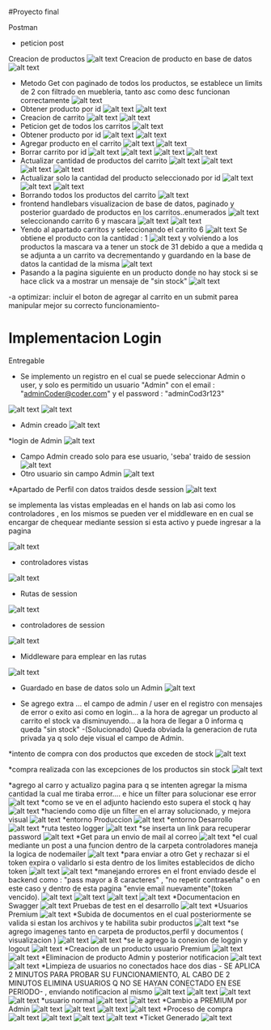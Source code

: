 #Proyecto final

Postman
* peticion post

Creacion de productos 
![alt text](readme/image.png)
Creacion de producto en base de datos
![alt text](readme/image-1.png)

* Metodo Get con paginado de todos los productos, se establece un limits de 2 con filtrado en muebleria, tanto asc como desc funcionan correctamente
![alt text](readme/image-2.png)
* Obtener producto por id 
![alt text](readme/image-3.png)
![alt text](readme/image-4.png)
* Creacion de carrito
![alt text](readme/image-5.png)
![alt text](readme/image-6.png)
* Peticion get de todos los carritos 
![alt text](readme/image-7.png)
* Obtener producto por id 
![alt text](readme/image-8.png)
![alt text](readme/image-9.png)
* Agregar producto en el carrito 
![alt text](readme/image-10.png)
![alt text](readme/image-11.png)
* Borrar carrito por id
![alt text](readme/image-12.png)
![alt text](readme/image-13.png)
![alt text](readme/image-14.png)
![alt text](readme/image-15.png)
* Actualizar cantidad de productos del carrito
![alt text](readme/image-16.png)
![alt text](readme/image-17.png)
![alt text](readme/image-18.png)
![alt text](readme/image-19.png)
* Actualizar solo la cantidad del producto seleccionado por id
![alt text](readme/image-20.png)
![alt text](readme/image-21.png)
![alt text](readme/image-22.png)
* Borrando todos los productos del carrito
![alt text](readme/image-23.png)
* frontend handlebars visualizacion de base de datos, paginado y posterior guardado de productos en los carritos..enumerados
![alt text](readme/image-24.png)
seleccionando carrito 6 y mascara
![alt text](readme/image-28.png)
![alt text](readme/image-29.png)
* Yendo al apartado carritos y seleccionando el carrito 6
![alt text](readme/image-30.png)
Se obtiene el producto con la cantidad : 1
![alt text](readme/image-31.png)
y volviendo a los productos la mascara va a tener un stock de 31 debido a que a medida q se adjunta a un carrito va decrementando y guardando en la base de datos la cantidad de la misma
![alt text](readme/image-33.png)
* Pasando a la pagina siguiente en un producto donde no hay stock si se hace click va a mostrar un mensaje de "sin stock" 
![alt text](readme/image-34.png)


-a optimizar: incluir el boton de agregar al carrito en un submit parea manipular mejor su correcto funcionamiento-

# Implementacion Login
Entregable 

* Se implemento un registro en el cual se puede seleccionar Admin o user, y solo es permitido un usuario "Admin" con el email : "adminCoder@coder.com" y el password : "adminCod3r123"

![alt text](readme/image-35.png)
![alt text](readme/image-41.png)
* Admin creado 
![alt text](readme/image-42.png)

*login de Admin
![alt text](readme/image-43.png)
* Campo Admin creado solo para ese usuario, 'seba' traido de session
![alt text](readme/image-44.png)
* Otro usuario sin campo Admin
![alt text](readme/image-45.png)

*Apartado de Perfil con datos traidos desde session
![alt text](readme/image-47.png)





se implementa las vistas empleadas en el hands on lab asi como los controladores  , en los mismos se pueden ver el middleware en en cual se encargar de chequear mediante session si esta activo y puede ingresar a la pagina 

![alt text](readme/image-36.png)

* controladores vistas

![alt text](readme/image-37.png)

* Rutas de session 

![alt text](readme/image-38.png)

* controladores de session 

![alt text](readme/image-39.png)

* Middleware para emplear en las rutas

![alt text](readme/image-40.png)

* Guardado en base de datos solo un Admin 
![alt text](readme/image-46.png)


* Se agrego extra ... el campo de admin / user en el registro con mensajes de error o exito asi como en login... a la hora de agregar un producto al carrito el stock va disminuyendo... a la hora de llegar a 0 informa q queda "sin stock" -(Solucionado)
Queda obviada la generacion de ruta privada ya q solo deje visual el campo de Admin.

*intento de compra con dos productos que exceden de stock
![alt text](readme/image-48.png)


*compra realizada con las excepciones de los productos sin stock
![alt text](readme/image-49.png)

*agrego al carro y actualizo pagina para q se intenten agregar la misma cantidad la cual me tiraba error.... e hice un filter para solucionar ese error 
![alt text](readme/image-50.png)
*como se ve en el adjunto haciendo esto supera el stock q hay 
![alt text](readme/image-51.png)
*haciendo como dije un filter en el array solucionado, y mejora visual
![alt text](readme/image-53.png)
*entorno Produccion
![alt text](readme/image-56.png)
*entorno Desarrollo
![alt text](readme/image-57.png)
*ruta testeo logger
![alt text](readme/image-55.png)
*se inserta un link para recuperar password 
![alt text](readme/image-58.png)
*Get para un envio de mail al correo
![alt text](readme/image-59.png)
*el cual mediante un post a una funcion dentro de la carpeta controladores maneja la logica de nodemailer
![alt text](readme/image-60.png)
*para enviar a otro Get y rechazar si el token expira o validarlo si esta dentro de los limites establecidos de dicho token
![alt text](readme/image-61.png)
![alt text](readme/image-62.png)
*manejando errores en el front enviado desde el backend como : "pass mayor a 8 caracteres" , "no repetir contraseña" o en este caso y dentro de esta pagina "envie email nuevamente"(token vencido).
![alt text](readme/image-67.png)
![alt text](readme/image-64.png)
![alt text](readme/image-65.png)
![alt text](readme/image-66.png)
*Documentacion en Swagger
![alt text](readme/image-68.png)
Pruebas de test en el desarrollo
![alt text](readme/image-69.png)
*Usuarios Premium
![alt text](readme/image-70.png)
*Subida de documentos en el cual posteriormente se valida si estan los archivos y te habilita subir productos
![alt text](readme/image-71.png)
*se agrego imagenes tanto en carpeta de productos,perfil y documentos ( visualizacion )
![alt text](readme/image-72.png)
![alt text](readme/image-73.png)
*se le agrego la conexion de loggin y logout
![alt text](readme/image-74.png)
*Creacion de un producto usuario Premium
![alt text](readme/image-75.png)
![alt text](readme/image-76.png)
*Eliminacion de producto Admin y posterior notificacion
![alt text](readme/image-77.png)
![alt text](readme/image-78.png)
*Limpieza de usuarios no conectados hace dos dias - SE APLICA 2 MINUTOS PARA PROBAR SU FUNCIONAMIENTO, AL CABO DE 2 MINUTOS ELIMINA USUARIOS Q NO SE HAYAN CONECTADO EN ESE PERIODO- , enviando notificacion al mismo
![alt text](readme/image-79.png)
![alt text](readme/image-80.png)
![alt text](readme/image-81.png)
![alt text](readme/image-82.png)
*usuario normal 
![alt text](readme/image-83.png)
![alt text](readme/image-84.png)
*Cambio a PREMIUM por Admin
![alt text](readme/image-85.png)
![alt text](readme/image-86.png)
![alt text](readme/image-87.png)
![alt text](readme/image-88.png)
*Proceso de compra
![alt text](readme/image-89.png)
![alt text](readme/image-90.png)
![alt text](readme/image-91.png)
![alt text](readme/image-92.png)
*Ticket Generado
![alt text](readme/image-93.png)